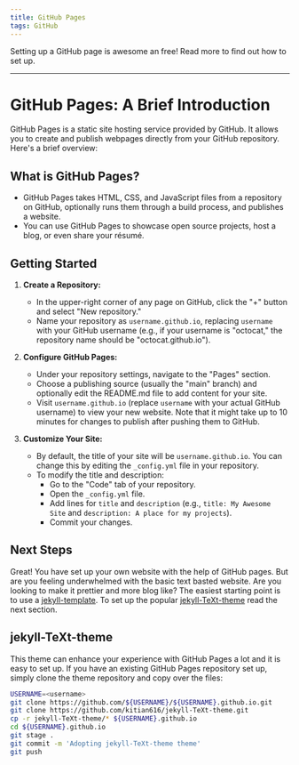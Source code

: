 ```yaml
---
title: GitHub Pages
tags: GitHub
---
```


Setting up a GitHub page is awesome an free! Read more to find out how to set up.

<!--more-->

---

# GitHub Pages: A Brief Introduction

GitHub Pages is a static site hosting service provided by GitHub. It allows you to create and publish webpages directly from your GitHub repository. Here's a brief overview:

## What is GitHub Pages?

- GitHub Pages takes HTML, CSS, and JavaScript files from a repository on GitHub, optionally runs them through a build process, and publishes a website.
- You can use GitHub Pages to showcase open source projects, host a blog, or even share your résumé.

## Getting Started

1. **Create a Repository:**
   - In the upper-right corner of any page on GitHub, click the "+" button and select "New repository."
   - Name your repository as `username.github.io`, replacing `username` with your GitHub username (e.g., if your username is "octocat," the repository name should be "octocat.github.io").

2. **Configure GitHub Pages:**
   - Under your repository settings, navigate to the "Pages" section.
   - Choose a publishing source (usually the "main" branch) and optionally edit the README.md file to add content for your site.
   - Visit `username.github.io` (replace `username` with your actual GitHub username) to view your new website. Note that it might take up to 10 minutes for changes to publish after pushing them to GitHub.

3. **Customize Your Site:**
   - By default, the title of your site will be `username.github.io`. You can change this by editing the `_config.yml` file in your repository.
   - To modify the title and description:
     - Go to the "Code" tab of your repository.
     - Open the `_config.yml` file.
     - Add lines for `title` and `description` (e.g., `title: My Awesome Site` and `description: A place for my projects`).
     - Commit your changes.

## Next Steps

Great! You have set up your own website with the help of GitHub pages. But are you feeling underwhelmed with the basic
text basted website. Are you looking to make it prettier and more blog like? The easiest starting point is to use a
[jekyll-template](https://github.com/topics/jekyll-template). To set up the popular
[jekyll-TeXt-theme](https://github.com/kitian616/jekyll-TeXt-theme) read the next section.

## jekyll-TeXt-theme

This theme can enhance your experience with GitHub Pages a lot and it is easy to set up. If you have an existing GitHub Pages repository set up, simply clone the theme repository and copy over the files:
```bash
USERNAME=<username>
git clone https://github.com/${USERNAME}/${USERNAME}.github.io.git
git clone https://github.com/kitian616/jekyll-TeXt-theme.git
cp -r jekyll-TeXt-theme/* ${USERNAME}.github.io
cd ${USERNAME}.github.io
git stage .
git commit -m 'Adopting jekyll-TeXt-theme theme'
git push
```
